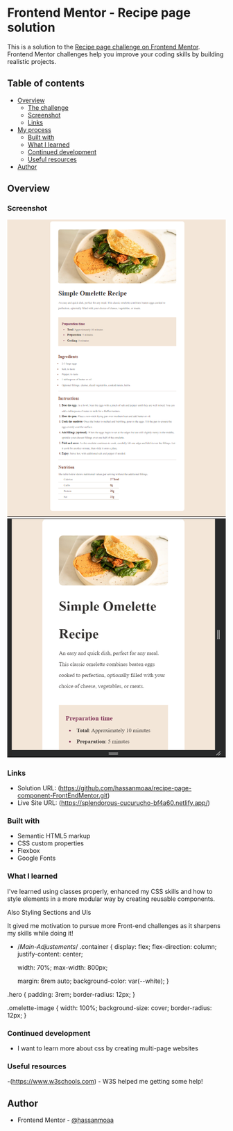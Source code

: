 # Frontend Mentor - Recipe page solution

This is a solution to the [Recipe page challenge on Frontend Mentor](https://www.frontendmentor.io/challenges/recipe-page-KiTsR8QQKm). Frontend Mentor challenges help you improve your coding skills by building realistic projects. 

## Table of contents

- [Overview](#overview)
  - [The challenge](#the-challenge)
  - [Screenshot](#screenshot)
  - [Links](#links)
- [My process](#my-process)
  - [Built with](#built-with)
  - [What I learned](#what-i-learned)
  - [Continued development](#continued-development)
  - [Useful resources](#useful-resources)
- [Author](#author)


## Overview

### Screenshot

![Desktop-PNG](screenshots/Desk-main.png)
![Mobile-PNG](screenshots/Mob-main.png)


### Links

- Solution URL: (https://github.com/hassanmoaa/recipe-page-component-FrontEndMentor.git)
- Live Site URL: (https://splendorous-cucurucho-bf4a60.netlify.app/)


### Built with

- Semantic HTML5 markup
- CSS custom properties
- Flexbox
- Google Fonts


### What I learned

I've learned using classes properly, enhanced my CSS skills and how to style elements in a more modular way by creating reusable components.

Also Styling Sections and Uls

It gived me motivation to pursue more Front-end challenges as it sharpens my skills while doing it!


- /*Main-Adjustements*/
.container {
    display: flex;
    flex-direction: column;
    justify-content: center;

    width: 70%;
    max-width: 800px;

    margin: 6rem auto;
    background-color: var(--white);
}

.hero {
    padding: 3rem;
    border-radius: 12px;
}

.omelette-image {
    width: 100%;
    background-size: cover;
    border-radius: 12px;
}

### Continued development

- I want to learn more about css by creating multi-page websites

### Useful resources

-(https://www.w3schools.com) - W3S helped me getting some help!


## Author

- Frontend Mentor - [@hassanmoaa](https://www.frontendmentor.io/profile/hassanmoaa)
